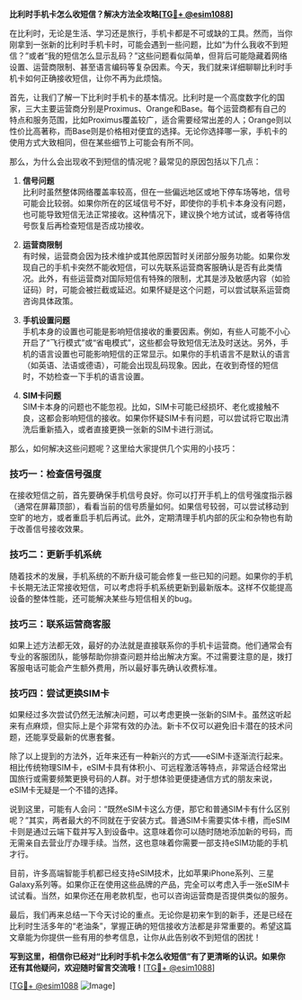 **比利时手机卡怎么收短信？解决方法全攻略[[TG💪+ @esim1088](https://t.me/s/esim1088)]**

在比利时，无论是生活、学习还是旅行，手机卡都是不可或缺的工具。然而，当你刚拿到一张新的比利时手机卡时，可能会遇到一些问题，比如“为什么我收不到短信？”或者“我的短信怎么显示乱码？”这些问题看似简单，但背后可能隐藏着网络设置、运营商限制、甚至语言编码等复杂因素。今天，我们就来详细聊聊比利时手机卡如何正确接收短信，让你不再为此烦恼。

首先，让我们了解一下比利时手机卡的基本情况。比利时是一个高度数字化的国家，三大主要运营商分别是Proximus、Orange和Base。每个运营商都有自己的特点和服务范围，比如Proximus覆盖较广，适合需要经常出差的人；Orange则以性价比高著称，而Base则是价格相对便宜的选择。无论你选择哪一家，手机卡的使用方式大致相同，但在某些细节上可能会有所不同。

那么，为什么会出现收不到短信的情况呢？最常见的原因包括以下几点：

1. **信号问题**  
   比利时虽然整体网络覆盖率较高，但在一些偏远地区或地下停车场等地，信号可能会比较弱。如果你所在的区域信号不好，即使你的手机卡本身没有问题，也可能导致短信无法正常接收。这种情况下，建议换个地方试试，或者等待信号恢复后再检查短信是否成功接收。

2. **运营商限制**  
   有时候，运营商会因为技术维护或其他原因暂时关闭部分服务功能。如果你发现自己的手机卡突然不能收短信，可以先联系运营商客服确认是否有此类情况。此外，有些运营商对国际短信有特殊的限制，尤其是涉及敏感内容（如验证码）时，可能会被拦截或延迟。如果怀疑是这个问题，可以尝试联系运营商咨询具体政策。

3. **手机设置问题**  
   手机本身的设置也可能是影响短信接收的重要因素。例如，有些人可能不小心开启了“飞行模式”或“省电模式”，这些都会导致短信无法及时送达。另外，手机的语言设置也可能影响短信的正常显示。如果你的手机语言不是默认的语言（如英语、法语或德语），可能会出现乱码现象。因此，在收到奇怪的短信时，不妨检查一下手机的语言设置。

4. **SIM卡问题**  
   SIM卡本身的问题也不能忽视。比如，SIM卡可能已经损坏、老化或接触不良，这都会影响短信的接收。如果你怀疑SIM卡有问题，可以尝试将它取出清洗后重新插入，或者直接更换一张新的SIM卡进行测试。

那么，如何解决这些问题呢？这里给大家提供几个实用的小技巧：

### 技巧一：检查信号强度  
在接收短信之前，首先要确保手机信号良好。你可以打开手机上的信号强度指示器（通常在屏幕顶部），看看当前的信号质量如何。如果信号较弱，可以尝试移动到空旷的地方，或者重启手机后再试。此外，定期清理手机内部的灰尘和杂物也有助于改善信号接收效果。

### 技巧二：更新手机系统  
随着技术的发展，手机系统的不断升级可能会修复一些已知的问题。如果你的手机卡长期无法正常接收短信，可以考虑将手机系统更新到最新版本。这样不仅能提高设备的整体性能，还可能解决某些与短信相关的bug。

### 技巧三：联系运营商客服  
如果上述方法都无效，最好的办法就是直接联系你的手机卡运营商。他们通常会有专业的客服团队，能够帮助你排查问题并给出解决方案。不过需要注意的是，拨打客服电话可能会产生额外费用，所以最好事先确认收费标准。

### 技巧四：尝试更换SIM卡  
如果经过多次尝试仍然无法解决问题，可以考虑更换一张新的SIM卡。虽然这听起来有点麻烦，但实际上是个非常有效的办法。新卡不仅可以避免旧卡潜在的技术问题，还能享受最新的优惠套餐。

除了以上提到的方法外，近年来还有一种新兴的方式——eSIM卡逐渐流行起来。相比传统物理SIM卡，eSIM卡具有体积小、可远程激活等特点，非常适合经常出国旅行或需要频繁更换号码的人群。对于想体验更便捷通信方式的朋友来说，eSIM卡无疑是一个不错的选择。

说到这里，可能有人会问：“既然eSIM卡这么方便，那它和普通SIM卡有什么区别呢？”其实，两者最大的不同就在于安装方式。普通SIM卡需要实体卡槽，而eSIM卡则是通过云端下载并写入到设备中。这意味着你可以随时随地添加新的号码，而无需亲自去营业厅办理手续。当然，这也意味着你需要一部支持eSIM功能的手机才行。

目前，许多高端智能手机都已经支持eSIM技术，比如苹果iPhone系列、三星Galaxy系列等。如果你正在使用这些品牌的产品，完全可以考虑入手一张eSIM卡试试看。当然，如果你还在用老款机型，也可以咨询运营商是否提供类似的服务。

最后，我们再来总结一下今天讨论的重点。无论你是初来乍到的新手，还是已经在比利时生活多年的“老油条”，掌握正确的短信接收方法都是非常重要的。希望这篇文章能为你提供一些有用的参考信息，让你从此告别收不到短信的困扰！

**写到这里，相信你已经对“比利时手机卡怎么收短信”有了更清晰的认识。如果你还有其他疑问，欢迎随时留言交流哦！**[[TG💪+ @esim1088](https://t.me/s/esim1088)]

[[TG💪+ @esim1088](https://t.me/s/esim1088) ![Image](https://i.postimg.cc/4NQfJmqS/Snipaste-2025-05-13-00-14-12.png)]